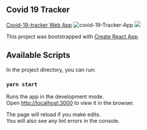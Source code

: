 ## Covid 19 Tracker

[Covid-19-tracker Web App](https://zealous-mcnulty-8edf40.netlify.app/)
![covid-19-Tracker-App](https://socialify.git.ci/dsnehasish74/covid-19-tracker-app/image?font=Source%20Code%20Pro&language=1&owner=1&stargazers=1&theme=Dark)
<img src="https://user-images.githubusercontent.com/58779604/93687108-c4cef980-fad8-11ea-88ec-2872807da62e.png"></img>

This project was bootstrapped with [Create React App](https://github.com/facebook/create-react-app).

## Available Scripts

In the project directory, you can run:

### `yarn start`

Runs the app in the development mode.<br />
Open [http://localhost:3000](http://localhost:3000) to view it in the browser.

The page will reload if you make edits.<br />
You will also see any lint errors in the console.

